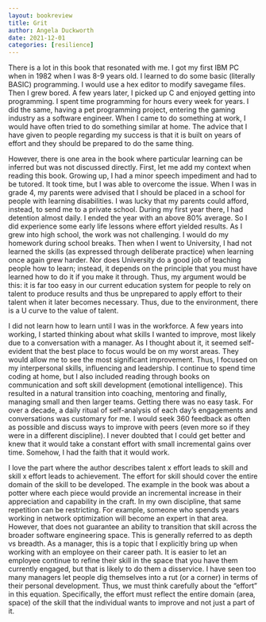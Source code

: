 ```yaml
---
layout: bookreview
title: Grit
author: Angela Duckworth
date: 2021-12-01
categories: [resilience]
---
```

There is a lot in this book that resonated with me. I got my first IBM PC when in 1982 when I was 8-9 years old. I learned to do some basic (literally BASIC) programming. I would use a hex editor to modify savegame files. Then I grew bored. A few years later, I picked up C and enjoyed getting into programming. I spent time programming for hours every week for years. I did the same, having a pet programming project, entering the gaming industry as a software engineer. When I came to do something at work, I would have often tried to do something similar at home. The advice that I have given to people regarding my success is that it is built on years of effort and they should be prepared to do the same thing.

<!--more-->
However, there is one area in the book where particular learning can be inferred but was not discussed directly. First, let me add my context when reading this book. Growing up, I had a minor speech impediment and had to be tutored. It took time, but I was able to overcome the issue. When I was in grade 4, my parents were advised that I should be placed in a school for people with learning disabilities. I was lucky that my parents could afford, instead, to send me to a private school. During my first year there, I had detention almost daily. I ended the year with an above 80% average. So I did experience some early life lessons where effort yielded results. As I grew into high school, the work was not challenging. I would do my homework during school breaks. Then when I went to University, I had not learned the skills (as expressed through deliberate practice) when learning once again grew harder. Nor does University do a good job of teaching people how to learn; instead, it depends on the principle that you must have learned how to do it if you make it through. Thus, my argument would be this: it is far too easy in our current education system for people to rely on talent to produce results and thus be unprepared to apply effort to their talent when it later becomes necessary. Thus, due to the environment, there is a U curve to the value of talent. 

I did not learn how to learn until I was in the workforce. A few years into working, I started thinking about what skills I wanted to improve, most likely due to a conversation with a manager. As I thought about it, it seemed self-evident that the best place to focus would be on my worst areas. They would allow me to see the most significant improvement. Thus, I focused on my interpersonal skills, influencing and leadership. I continue to spend time coding at home, but I also included reading through books on communication and soft skill development (emotional intelligence). This resulted in a natural transition into coaching, mentoring and finally, managing small and then larger teams. Getting there was no easy task. For over a decade, a daily ritual of self-analysis of each day’s engagements and conversations was customary for me. I would seek 360 feedback as often as possible and discuss ways to improve with peers (even more so if they were in a different discipline). I never doubted that I could get better and knew that it would take a constant effort with small incremental gains over time. Somehow, I had the faith that it would work.

I love the part where the author describes talent x effort leads to skill and skill x effort leads to achievement. The effort for skill should cover the entire domain of the skill to be developed. The example in the book was about a potter where each piece would provide an incremental increase in their appreciation and capability in the craft. In my own discipline, that same repetition can be restricting. For example, someone who spends years working in network optimization will become an expert in that area. However, that does not guarantee an ability to transition that skill across the broader software engineering space. This is generally referred to as depth vs breadth. As a manager, this is a topic that I explicitly bring up when working with an employee on their career path. It is easier to let an employee continue to refine their skill in the space that you have them currently engaged, but that is likely to do them a disservice. I have seen too many managers let people dig themselves into a rut (or a corner) in terms of their personal development. Thus, we must think carefully about the “effort” in this equation. Specifically, the effort must reflect the entire domain (area, space) of the skill that the individual wants to improve and not just a part of it.
